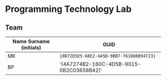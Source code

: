 # Programming Technology Lab

## Team

| Name Surname (initials) | GUID                                     |
| ----------------------- | ---------------------------------------- |
| MK                      | `{8D72D5E5-68E2-4A5D-9BB7-761DD8B94723}` |
| BP                      | '{4A7274B2-160C-4D5B-9015-0B2C03658B42}' |
